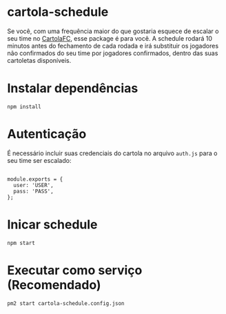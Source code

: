 # cartola-schedule
Se você, com uma frequência maior do que gostaria esquece de escalar o seu time no [CartolaFC](https://cartolafc.globo.com/), esse package é para você.
A schedule rodará 10 minutos antes do fechamento de cada rodada e irá substituir os jogadores não confirmados do seu time por jogadores confirmados, dentro 
das suas cartoletas disponíveis.
# Instalar dependências
    npm install
# Autenticação
É necessário incluir suas credenciais do cartola no arquivo ```auth.js``` para o seu time ser escalado:
```

module.exports = {
  user: 'USER',
  pass: 'PASS',
};

```
# Inicar schedule
    npm start
# Executar como serviço (Recomendado)    
    pm2 start cartola-schedule.config.json
    